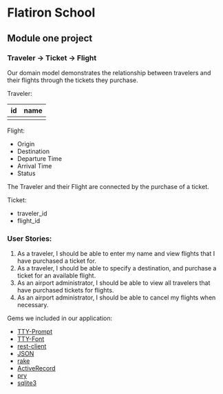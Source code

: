 # Flatiron School
## Module one project

### Traveler -> Ticket -> Flight

Our domain model demonstrates the relationship between travelers and their flights through the tickets they purchase.

Traveler:

| id        | name       |
| ----------|:----------:|
|           |            |





Flight:
- Origin
- Destination
- Departure Time
- Arrival Time
- Status

The Traveler and their Flight are connected by the purchase of a ticket.
 
Ticket: 
- traveler_id
- flight_id
 
### User Stories:
1. As a traveler, I should be able to enter my name and view flights that I have purchased a ticket for.
2. As a traveler, I should be able to specify a destination, and purchase a ticket for an available flight.
3. As an airport administrator, I should be able to view all travelers that have purchased tickets for flights.
4. As an airport administrator, I should be able to cancel my flights when necessary.

Gems we included in our application:
* [TTY-Prompt](https://github.com/piotrmurach/tty-prompt#26-menu)
* [TTY-Font](https://github.com/piotrmurach/tty-font)
* [rest-client](https://github.com/rest-client/rest-client)
* [JSON](https://github.com/flori/json)
* [rake](https://github.com/ruby/rake)
* [ActiveRecord](https://github.com/rails/rails/tree/master/activerecord)
* [pry](https://github.com/pry/pry)
* [sqlite3](https://github.com/sparklemotion/sqlite3-ruby)
